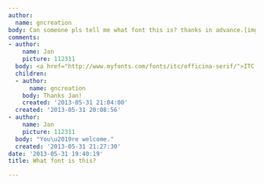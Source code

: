 ```yaml
---
author:
  name: gncreation
body: Can someone pls tell me what font this is? thanks in advance.[img:sites/default/files/old-images/Fresh_3879.jpg]
comments:
- author:
    name: Jan
    picture: 112311
  body: <a href="http://www.myfonts.com/fonts/itc/officina-serif/">ITC Officina Serif</a>.
  children:
  - author:
      name: gncreation
    body: Thanks Jan!
    created: '2013-05-31 21:04:00'
  created: '2013-05-31 20:08:56'
- author:
    name: Jan
    picture: 112311
  body: "You\u2019re welcome."
  created: '2013-05-31 21:27:30'
date: '2013-05-31 19:40:19'
title: What font is this?

---
```

